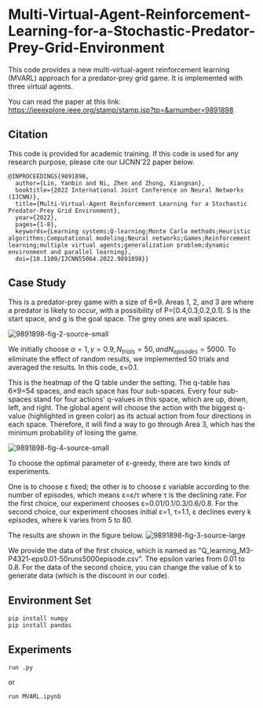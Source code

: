 # Multi-Virtual-Agent-Reinforcement-Learning-for-a-Stochastic-Predator-Prey-Grid-Environment

This code provides a new multi-virtual-agent reinforcement learning (MVARL) approach for a predator-prey grid game. It is implemented with three virtual agents.

You can read the paper at this link: https://ieeexplore.ieee.org/stamp/stamp.jsp?tp=&arnumber=9891898

## **Citation**
This code is provided for academic training.
If this code is used for any research purpose, please cite our IJCNN’22 paper below.
```
@INPROCEEDINGS{9891898,
  author={Lin, Yanbin and Ni, Zhen and Zhong, Xiangnan},
  booktitle={2022 International Joint Conference on Neural Networks (IJCNN)}, 
  title={Multi-Virtual-Agent Reinforcement Learning for a Stochastic Predator-Prey Grid Environment}, 
  year={2022},
  pages={1-8},
  keywords={Learning systems;Q-learning;Monte Carlo methods;Heuristic algorithms;Computational modeling;Neural networks;Games;Reinforcement learning;multiple virtual agents;generalization problem;dynamic environment and parallel learning},
  doi={10.1109/IJCNN55064.2022.9891898}}
```
## Case Study
This is a predator-prey game with a size of 6×9. Areas 1, 2, and 3 are where a predator is likely to occur, with a possibility of P=[0.4,0.3,0.2,0.1]. S is the start space, and g is the goal space. The grey ones are wall spaces.

![9891898-fig-2-source-small](https://github.com/user-attachments/assets/ade13d04-b17e-429e-8413-4d750d09401f)

We initially choose $α=1,γ= 0.9, N_{trials}=50, and N_{episodes}=5000$. To eliminate the effect of random results, we implemented 50 trials and averaged the results. In this code, ε=0.1. 

This is the heatmap of the Q table under the setting. The q-table has 6×9=54 spaces, and each space has four sub-spaces. Every four sub-spaces stand for four actions' q-values in this space, which are up, down, left, and right. The global agent will choose the action with the biggest q-value (highlighted in green color) as its actual action from four directions in each space. Therefore, it will find a way to go through Area 3, which has the minimum probability of losing the game.

![9891898-fig-4-source-small](https://github.com/user-attachments/assets/ee1d472c-68b0-4f02-bec1-7e14db4d2c5a)

To choose the optimal parameter of ε-greedy, there are two kinds of experiments. 

One is to choose ε fixed; the other is to choose ε variable according to the number of episodes, which means ε=ε/τ where τ is the declining rate. For the first choice, our experiment chooses ε=0.01/0.1/0.3/0.6/0.8. For the second choice, our experiment chooses initial ε=1, τ=1.1, ε declines every k episodes, where k varies from 5 to 80.

The results are shown in the figure below.
![9891898-fig-3-source-large](https://github.com/user-attachments/assets/7231d691-c735-4968-8973-6bdb7a2596c3)

We provide the data of the first choice, which is named as "Q_learning_M3-P4321-eps0.01-50runs5000episode.csv". The epsilon varies from 0.01 to 0.8. For the data of the second choice, you can change the value of k to generate data (which is the discount in our code).

## **Environment Set**
```
pip install numpy
pip install pandas
```
## **Experiments**
```
run .py
```
or
```
run MVARL.ipynb
```




